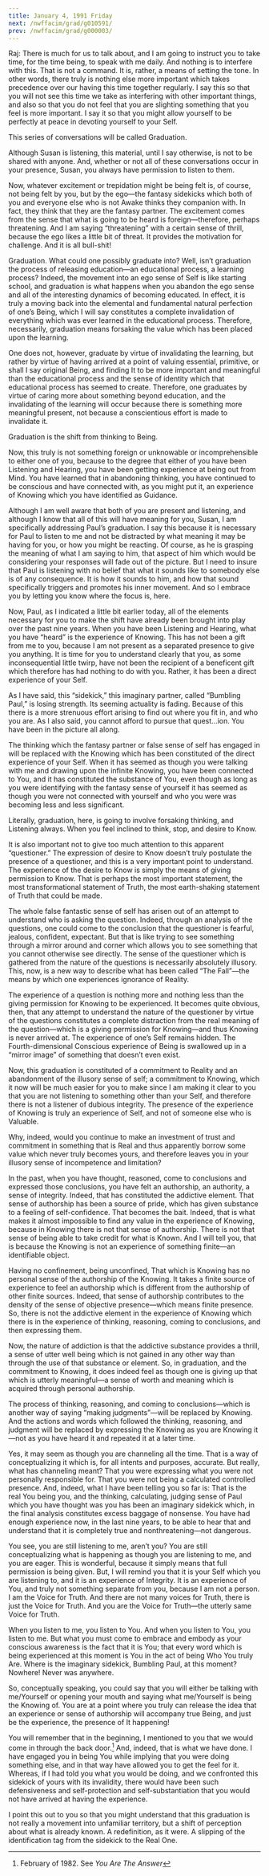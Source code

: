 ```yaml
---
title: January 4, 1991 Friday
next: /nwffacim/grad/g010591/
prev: /nwffacim/grad/g000003/
---
```


Raj: There is much for us to talk about, and I am going to instruct you
to take time, for the time being, to speak with me daily. And nothing is
to interfere with this. That is not a command. It is, rather, a means of
setting the tone. In other words, there truly is nothing else more
important which takes precedence over our having this time together
regularly. I say this so that you will not see this time we take as
interfering with other important things, and also so that you do not
feel that you are slighting something that you feel is more important. I
say it so that you might allow yourself to be perfectly at peace in
devoting yourself to your Self.

This series of conversations will be called Graduation.

Although Susan is listening, this material, until I say otherwise, is
not to be shared with anyone. And, whether or not all of these
conversations occur in your presence, Susan, you always have permission
to listen to them.

Now, whatever excitement or trepidation might be being felt is, of
course, not being felt by you, but by the ego—the fantasy sidekicks
which both of you and everyone else who is not Awake thinks they
companion with. In fact, they think that they are the fantasy partner.
The excitement comes from the sense that what is going to be heard is
foreign—therefore, perhaps threatening. And I am saying “threatening”
with a certain sense of thrill, because the ego likes a little bit of
threat. It provides the motivation for challenge. And it is all
bull-shit!

Graduation. What could one possibly graduate into? Well, isn’t
graduation the process of releasing education—an educational process, a
learning process? Indeed, the movement into an ego sense of Self is like
starting school, and graduation is what happens when you abandon the ego
sense and all of the interesting dynamics of becoming educated. In
effect, it is truly a moving back into the elemental and fundamental
natural perfection of one’s Being, which I will say constitutes a
complete invalidation of everything which was ever learned in the
educational process. Therefore, necessarily, graduation means forsaking
the value which has been placed upon the learning.

One does not, however, graduate by virtue of invalidating the learning,
but rather by virtue of having arrived at a point of valuing essential,
primitive, or shall I say original Being, and finding It to be more
important and meaningful than the educational process and the sense of
identity which that educational process has seemed to create. Therefore,
one graduates by virtue of caring more about something beyond education,
and the invalidating of the learning will occur because there is
something more meaningful present, not because a conscientious effort is
made to invalidate it.

Graduation is the shift from thinking to Being.

Now, this truly is not something foreign or unknowable or
incomprehensible to either one of you, because to the degree that either
of you have been Listening and Hearing, you have been getting experience
at being out from Mind. You have learned that in abandoning thinking,
you have continued to be conscious and have connected with, as you might
put it, an experience of Knowing which you have identified as Guidance.

Although I am well aware that both of you are present and listening, and
although I know that all of this will have meaning for you, Susan, I am
specifically addressing Paul’s graduation. I say this because it is
necessary for Paul to listen to me and not be distracted by what meaning
it may be having for you, or how you might be reacting. Of course, as he
is grasping the meaning of what I am saying to him, that aspect of him
which would be considering your responses will fade out of the picture.
But I need to insure that Paul is listening with no belief that what it
sounds like to somebody else is of any consequence. It is how it sounds
to him, and how that sound specifically triggers and promotes his inner
movement. And so I embrace you by letting you know where the focus is,
here.

Now, Paul, as I indicated a little bit earlier today, all of the
elements necessary for you to make the shift have already been brought
into play over the past nine years. When you have been Listening and
Hearing, what you have “heard” is the experience of Knowing. This has
not been a gift from me to you, because I am not present as a separated
presence to give you anything. It is time for you to understand clearly
that you, as some inconsequential little twirp, have not been the
recipient of a beneficent gift which therefore has had nothing to do
with you. Rather, it has been a direct experience of your Self.

As I have said, this “sidekick,” this imaginary partner, called
“Bumbling Paul,” is losing strength. Its seeming actuality is fading.
Because of this there is a more strenuous effort arising to find out
where you fit in, and who you are. As I also said, you cannot afford to
pursue that quest…ion. You have been in the picture all along.

The thinking which the fantasy partner or false sense of self has
engaged in will be replaced with the Knowing which has been constituted
of the direct experience of your Self. When it has seemed as though you
were talking with me and drawing upon the infinite Knowing, you have
been connected to You, and it has constituted the substance of You, even
though as long as you were identifying with the fantasy sense of
yourself it has seemed as though you were not connected with yourself
and who you were was becoming less and less significant.

Literally, graduation, here, is going to involve forsaking thinking, and
Listening always. When you feel inclined to think, stop, and desire to
Know.

It is also important not to give too much attention to this apparent
“questioner.” The expression of desire to Know doesn’t truly postulate
the presence of a questioner, and this is a very important point to
understand. The experience of the desire to Know is simply the means of
giving permission to Know. That is perhaps the most important statement,
the most transformational statement of Truth, the most earth-shaking
statement of Truth that could be made.

The whole false fantastic sense of self has arisen out of an attempt to
understand who is asking the question. Indeed, through an analysis of
the questions, one could come to the conclusion that the questioner is
fearful, jealous, confident, expectant. But that is like trying to see
something through a mirror around and corner which allows you to see
something that you cannot otherwise see directly. The sense of the
questioner which is gathered from the nature of the questions is
necessarily absolutely illusory. This, now, is a new way to describe
what has been called “The Fall”—the means by which one experiences
ignorance of Reality.

The experience of a question is nothing more and nothing less than the
giving permission for Knowing to be experienced. It becomes quite
obvious, then, that any attempt to understand the nature of the
questioner by virtue of the questions constitutes a complete distraction
from the real meaning of the question—which is a giving permission for
Knowing—and thus Knowing is never arrived at. The experience of one’s
Self remains hidden. The Fourth-dimensional Conscious experience of
Being is swallowed up in a “mirror image” of something that doesn’t even
exist.

Now, this graduation is constituted of a commitment to Reality and an
abandonment of the illusory sense of self; a commitment to Knowing,
which it now will be much easier for you to make since I am making it
clear to you that you are not listening to something other than your
Self, and therefore there is not a listener of dubious integrity. The
presence of the experience of Knowing is truly an experience of Self,
and not of someone else who is Valuable.

Why, indeed, would you continue to make an investment of trust and
commitment in something that is Real and thus apparently borrow some
value which never truly becomes yours, and therefore leaves you in your
illusory sense of incompetence and limitation?

In the past, when you have thought, reasoned, come to conclusions and
expressed those conclusions, you have felt an authorship, an authority,
a sense of integrity. Indeed, that has constituted the addictive
element. That sense of authorship has been a source of pride, which has
given substance to a feeling of self-confidence. That becomes the bait.
Indeed, that is what makes it almost impossible to find any value in the
experience of Knowing, because in Knowing there is not that sense of
authorship. There is not that sense of being able to take credit for
what is Known. And I will tell you, that is because the Knowing is not
an experience of something finite—an identifiable object.

Having no confinement, being unconfined, That which is Knowing has no
personal sense of the authorship of the Knowing. It takes a finite
source of experience to feel an authorship which is different from the
authorship of other finite sources. Indeed, that sense of authorship
contributes to the density of the sense of objective presence—which
means finite presence. So, there is not the addictive element in the
experience of Knowing which there is in the experience of thinking,
reasoning, coming to conclusions, and then expressing them.

Now, the nature of addiction is that the addictive substance provides a
thrill, a sense of utter well being which is not gained in any other way
than through the use of that substance or element. So, in graduation,
and the commitment to Knowing, it does indeed feel as though one is
giving up that which is utterly meaningful—a sense of worth and meaning
which is acquired through personal authorship.

The process of thinking, reasoning, and coming to conclusions—which is
another way of saying “making judgments”—will be replaced by Knowing.
And the actions and words which followed the thinking, reasoning, and
judgment will be replaced by expressing the Knowing as you are Knowing
it—not as you have heard it and repeated it at a later time.

Yes, it may seem as though you are channeling all the time. That is a
way of conceptualizing it which is, for all intents and purposes,
accurate. But really, what has channeling meant? That you were
expressing what you were not personally responsible for. That you were
not being a calculated controlled presence. And, indeed, what I have
been telling you so far is: That is the real You being you, and the
thinking, calculating, judging sense of Paul which you have thought was
you has been an imaginary sidekick which, in the final analysis
constitutes excess baggage of nonsense. You have had enough experience
now, in the last nine years, to be able to hear that and understand that
it is completely true and nonthreatening—not dangerous.

You see, you are still listening to me, aren’t you? You are still
conceptualizing what is happening as though you are listening to me, and
you are eager. This is wonderful, because it simply means that full
permission is being given. But, I will remind you that it is your Self
which you are listening to, and it is an experience of Integrity. It is
an experience of You, and truly not something separate from you, because
I am not a person. I am the Voice for Truth. And there are not many
voices for Truth, there is just the Voice for Truth. And you are the
Voice for Truth—the utterly same Voice for Truth.

When you listen to me, you listen to You. And when you listen to You,
you listen to me. But what you must come to embrace and embody as your
conscious awareness is the fact that it is You; that every word which is
being experienced at this moment is You in the act of being Who You
truly Are. Where is the imaginary sidekick, Bumbling Paul, at this
moment? Nowhere! Never was anywhere.

So, conceptually speaking, you could say that you will either be talking
with me/Yourself or opening your mouth and saying what me/Yourself is
being the Knowing of. You are at a point where you truly can release the
idea that an experience or sense of authorship will accompany true
Being, and just be the experience, the presence of It happening!

You will remember that in the beginning, I mentioned to you that we
would come in through the back door.[^1]
And, indeed, that is what we have done. I have engaged you in being You
while implying that you were doing something else, and in that way have
allowed you to get the feel for it. Whereas, if I had told you what you
would be doing, and we confronted this sidekick of yours with its
invalidity, there would have been such defensiveness and self-protection
and self-substantiation that you would not have arrived at having the
experience.

I point this out to you so that you might understand that this
graduation is not really a movement into unfamiliar territory, but a
shift of perception about what is already known. A redefinition, as it
were. A slipping of the identification tag from the sidekick to the Real
One.

[^1]: February of 1982. See *You Are The Answer*
